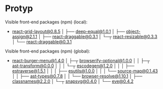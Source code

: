 # Protyp

Visible front-end packages (npm) (local):
* react-grid-layout@0.8.5
│ ├── deep-equal@1.0.1
│ ├── object-assign@2.1.1
│ ├── react-draggable@0.3.1
│ └─┬ react-resizable@0.3.3
│   └── react-draggable@0.3.1

Visible front-end packages (npm) (global):
* react-burger-menu@1.4.0
│ ├─┬ browserify-optional@1.0.0
│ │ ├─┬ ast-transform@0.0.0
│ │ │ └─┬ escodegen@1.2.0
│ │ │   ├── estraverse@1.5.1
│ │ │   ├── esutils@1.0.0
│ │ │   └── source-map@0.1.43
│ │ ├── ast-types@0.7.8
│ │ └── browser-resolve@1.10.1
│ ├── classnames@2.2.0
│ └─┬ snapsvg@0.4.0
│   └── eve@0.4.2